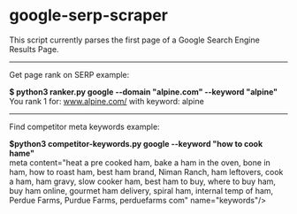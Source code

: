 # google-serp-scraper

This script currently parses the first page of a Google Search Engine Results Page.

---

Get page rank on SERP example:  

<strong>$ python3 ranker.py google --domain "alpine.com" --keyword "alpine"</strong>  
You rank 1 for: www.alpine.com/ with keyword: alpine  

---

Find competitor meta keywords example:  

<strong>$python3 competitor-keywords.py google --keyword "how to cook hame"</strong>  
meta content="heat a pre cooked ham, bake a ham in the oven, bone in ham, how to roast ham, best ham brand, Niman Ranch, ham leftovers, cook a ham, ham gravy, slow cooker ham, best ham to buy, where to buy ham, buy ham online, gourmet ham delivery, spiral ham, internal temp of ham, Perdue Farms, Purdue Farms, perduefarms com" name="keywords"/>  
